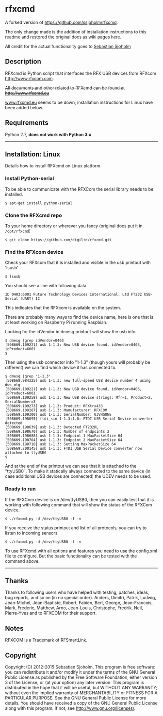 # rfxcmd

A forked version of https://github.com/ssjoholm/rfxcmd.

The only change made is the addition of installation instructions to this readme and restored the original docs as wiki pages here.

All credit for the actual functionality goes to [Sebastian Sjoholm](https://github.com/ssjoholm)

## Description

RFXcmd is Python script that interfaces the RFX USB devices from RFXcom http://www.rfxcom.com.

~~All documents and other related to RFXcmd can be found at http://www.rfxcmd.eu~~

www.rfxcmd.eu seems to be down, installation instructions for Linux have been added below.

## Requirements

Python 2.7, **does not work with Python 3.x**

----

## Installation: Linux

Details how to install RFXcmd on Linux platform.

### Install Python-serial

To be able to communicate with the RFXCom the serial library needs to be installed.

    $ apt-get install python-serial

### Clone the RFXcmd repo

To your home directory or wherever you fancy (original docs put it in `/opt/rfxcmd`)

    $ git clone https://github.com/digiltd/rfxcmd.git

### Find the RFXcom device

Check your RFXcom that it is installed and visible in the usb printout with 'lsusb'

    $ lsusb

You should see a line with following data

    ID 0403:6001 Future Technology Devices International, Ltd FT232 USB-Serial (UART) IC

This indicates that the RFXcom is available on the system.

There are probably many ways to find the device name, here is one that is at least working on Raspberry Pi running Raspbian.

Looking for the idVendor in dmesg printout will show the usb info

    $ dmesg |grep idVendor=0403
    [508669.109221] usb 1-1.3: New USB device found, idVendor=0403, idProduct=6001
    $

Then using the usb connector info "1-1.3″ (though yours will probably be different) we can find which device it has connected to.

    $ dmesg |grep '1-1.3'
    [508668.984325] usb 1-1.3: new full-speed USB device number 4 using dwc_otg
    [508669.109221] usb 1-1.3: New USB device found, idVendor=0403, idProduct=6001
    [508669.109258] usb 1-1.3: New USB device strings: Mfr=1, Product=2, SerialNumber=3
    [508669.109273] usb 1-1.3: Product: RFXtrx433
    [508669.109287] usb 1-1.3: Manufacturer: RFXCOM
    [508669.109300] usb 1-1.3: SerialNumber: 03VHG0NE
    [508669.198095] ftdi_sio 1-1.3:1.0: FTDI USB Serial Device converter detected
    [508669.198639] usb 1-1.3: Detected FT232RL
    [508669.198670] usb 1-1.3: Number of endpoints 2
    [508669.198688] usb 1-1.3: Endpoint 1 MaxPacketSize 64
    [508669.198704] usb 1-1.3: Endpoint 2 MaxPacketSize 64
    [508669.198718] usb 1-1.3: Setting MaxPacketSize 64
    [508669.200145] usb 1-1.3: FTDI USB Serial Device converter now attached to ttyUSB0
    $

And at the end of the printout we can see that it is attached to the "ttyUSB0″. To make it statically always connected to the same device (in case additional USB devices are connected) the UDEV needs to be used.

### Ready to run

If the RFXCom device is on /dev/ttyUSB0, then you can easily test that it is working with following command that will show the status of the RFXCom device.

    $ ./rfxcmd.py -d /dev/ttyUSB0 -f -v

If you receive the status printout and list of all protocols, you can try to listen to incoming sensors.

    $ ./rfxcmd.py -d /dev/ttyUSB0 -l -v

To use RFXcmd with all options and features you need to use the config.xml file to configure. But the basic functionality can be tested with the command above.

----

## Thanks

Thanks to following users who have helped with testing, patches, ideas, bug reports, and so on (in no special order). Anders, Dimitri, Patrik, Ludwig, Jean-Michel, Jean-Baptiste, Robert, Fabien, Bert, George, Jean-Francois, Mark, Frederic, Matthew, Arno, Jean-Louis, Christophe, Fredrik, Neil, Pierre-Yves and to RFXCOM for their support.

## Notes

RFXCOM is a Trademark of RFSmartLink.

## Copyright

Copyright (C) 2012-2015 Sebastian Sjoholm. This program is free software: you can redistribute it and/or modify it under the terms of the GNU General Public License as published by the Free Software Foundation, either version 3 of the License, or (at your option) any later version. This program is distributed in the hope that it will be useful, but WITHOUT ANY WARRANTY; without even the implied warranty of MERCHANTABILITY or FITNESS FOR A PARTICULAR PURPOSE. See the GNU General Public License for more details. You should have received a copy of the GNU General Public License along with this program. If not, see <http://www.gnu.org/licenses/>.
